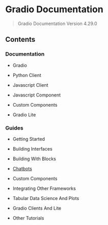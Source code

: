 # Gradio Documentation

> Gradio Documentation Version 4.29.0

## Contents

### Documentation

- Gradio

- Python Client

- Javascript Client

- Javascript Component

- Custom Components

- Gradio Lite

### Guides

- Getting Started

- Building Interfaces

- Building With Blocks

- [Chatbots](chatbots)

- Custom Components

- Integrating Other Frameworks

- Tabular Data Science And Plots

- Gradio Clients And Lite

- Other Tutorials
